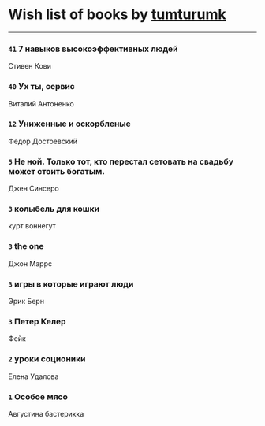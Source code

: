 # Wish list of books by [tumturumk](http://vk.com/id135685382)
---

### `41` 7 навыков высокоэффективных людей
Стивен Кови

### `40` Ух ты, сервис
Виталий Антоненко

### `12` Униженные и оскорбленые
Федор Достоевский

### `5` Не ной. Только тот, кто перестал сетовать на свадьбу может стоить богатым.
Джен Синсеро

### `3` колыбель для кошки
курт воннегут

### `3` the one
Джон Маррс

### `3` игры в которые играют люди
Эрик Берн

### `3` Петер Келер
Фейк

### `2` уроки соционики
Елена Удалова

### `1` Особое мясо
Августина бастерикка

